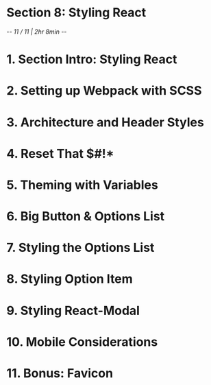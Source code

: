 # Section 8: Styling React
*-- 11 / 11 | 2hr 8min --*

# 1. Section Intro: Styling React

# 2. Setting up Webpack with SCSS

# 3. Architecture and Header Styles

# 4. Reset That $#!*

# 5. Theming with Variables

# 6. Big Button & Options List

# 7. Styling the Options List

# 8. Styling Option Item

# 9. Styling React-Modal

# 10. Mobile Considerations

# 11. Bonus: Favicon